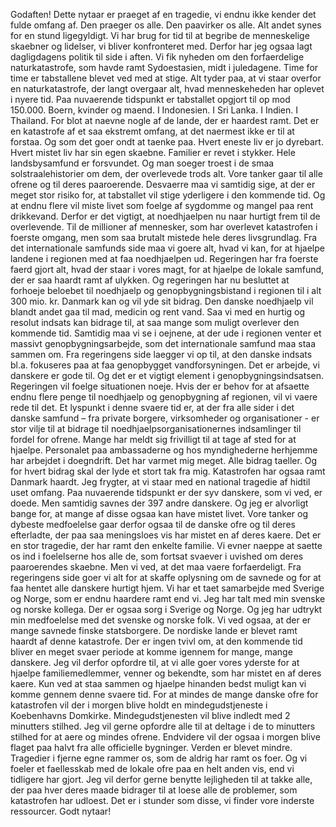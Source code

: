 Godaften! Dette nytaar er praeget af en tragedie, vi endnu ikke kender det fulde omfang af. Den praeger os alle. Den paavirker os alle. Alt andet synes for en stund ligegyldigt. Vi har brug for tid til at begribe de menneskelige skaebner og lidelser, vi bliver konfronteret med. Derfor har jeg ogsaa lagt dagligdagens politik til side i aften. Vi fik nyheden om den forfaerdelige naturkatastrofe, som havde ramt Sydoestasien, midt i juledagene. Time for time er tabstallene blevet ved med at stige. Alt tyder paa, at vi staar overfor en naturkatastrofe, der langt overgaar alt, hvad menneskeheden har oplevet i nyere tid. Paa nuvaerende tidspunkt er tabstallet opgjort til op mod 150.000. Boern, kvinder og maend. I Indonesien. I Sri Lanka. I Indien. I Thailand. For blot at naevne nogle af de lande, der er haardest ramt. Det er en katastrofe af et saa ekstremt omfang, at det naermest ikke er til at forstaa. Og som det goer ondt at taenke paa. Hvert eneste liv er jo dyrebart. Hvert mistet liv har sin egen skaebne. Familier er revet i stykker. Hele landsbysamfund er forsvundet. Og man soeger troest i de smaa solstraalehistorier om dem, der overlevede trods alt. Vore tanker gaar til alle ofrene og til deres paaroerende. Desvaerre maa vi samtidig sige, at der er meget stor risiko for, at tabstallet vil stige yderligere i den kommende tid. Og at endnu flere vil miste livet som foelge af sygdomme og mangel paa rent drikkevand. Derfor er det vigtigt, at noedhjaelpen nu naar hurtigt frem til de overlevende. Til de millioner af mennesker, som har overlevet katastrofen i foerste omgang, men som saa brutalt mistede hele deres livsgrundlag. Fra det internationale samfunds side maa vi goere alt, hvad vi kan, for at hjaelpe landene i regionen med at faa noedhjaelpen ud. Regeringen har fra foerste faerd gjort alt, hvad der staar i vores magt, for at hjaelpe de lokale samfund, der er saa haardt ramt af ulykken. Og regeringen har nu besluttet at forhoeje beloebet til noedhjaelp og genopbygningsbistand i regionen til i alt 300 mio. kr. Danmark kan og vil yde sit bidrag. Den danske noedhjaelp vil blandt andet gaa til mad, medicin og rent vand. Saa vi med en hurtig og resolut indsats kan bidrage til, at saa mange som muligt overlever den kommende tid. Samtidig maa vi se i oejnene, at der ude i regionen venter et massivt genopbygningsarbejde, som det internationale samfund maa staa sammen om. Fra regeringens side laegger vi op til, at den danske indsats bl.a. fokuseres paa at faa genopbygget vandforsyningen. Det er arbejde, vi danskere er gode til. Og det er et vigtigt element i genopbygningsindsatsen. Regeringen vil foelge situationen noeje. Hvis der er behov for at afsaette endnu flere penge til noedhjaelp og genopbygning af regionen, vil vi vaere rede til det. Et lyspunkt i denne svaere tid er, at der fra alle sider i det danske samfund – fra private borgere, virksomheder og organisationer - er stor vilje til at bidrage til noedhjaelpsorganisationernes indsamlinger til fordel for ofrene. Mange har meldt sig frivilligt til at tage af sted for at hjaelpe. Personalet paa ambassaderne og hos myndighederne herhjemme har arbejdet i doegndrift. Det har varmet mig meget. Alle bidrag taeller. Og for hvert bidrag skal der lyde et stort tak fra mig. Katastrofen har ogsaa ramt Danmark haardt. Jeg frygter, at vi staar med en national tragedie af hidtil uset omfang. Paa nuvaerende tidspunkt er der syv danskere, som vi ved, er doede. Men samtidig savnes der 397 andre danskere. Og jeg er alvorligt bange for, at mange af disse ogsaa kan have mistet livet. Vore tanker og dybeste medfoelelse gaar derfor ogsaa til de danske ofre og til deres efterladte, der paa saa meningsloes vis har mistet en af deres kaere. Det er en stor tragedie, der har ramt den enkelte familie. Vi evner naeppe at saette os ind i foelelserne hos alle de, som fortsat svaever i uvished om deres paaroerendes skaebne. Men vi ved, at det maa vaere forfaerdeligt. Fra regeringens side goer vi alt for at skaffe oplysning om de savnede og for at faa hentet alle danskere hurtigt hjem. Vi har et taet samarbejde med Sverige og Norge, som er endnu haardere ramt end vi. Jeg har talt med min svenske og norske kollega. Der er ogsaa sorg i Sverige og Norge. Og jeg har udtrykt min medfoelelse med det svenske og norske folk. Vi ved ogsaa, at der er mange savnede finske statsborgere. De nordiske lande er blevet ramt haardt af denne katastrofe. Der er ingen tvivl om, at den kommende tid bliver en meget svaer periode at komme igennem for mange, mange danskere. Jeg vil derfor opfordre til, at vi alle goer vores yderste for at hjaelpe familiemedlemmer, venner og bekendte, som har mistet en af deres kaere. Kun ved at staa sammen og hjaelpe hinanden bedst muligt kan vi komme gennem denne svaere tid. For at mindes de mange danske ofre for katastrofen vil der i morgen blive holdt en mindegudstjeneste i Koebenhavns Domkirke. Mindegudstjenesten vil blive indledt med 2 minutters stilhed. Jeg vil gerne opfordre alle til at deltage i de to minutters stilhed for at aere og mindes ofrene. Endvidere vil der ogsaa i morgen blive flaget paa halvt fra alle officielle bygninger. Verden er blevet mindre. Tragedier i fjerne egne rammer os, som de aldrig har ramt os foer. Og vi foeler et faellesskab med de lokale ofre paa en helt anden vis, end vi tidligere har gjort. Jeg vil derfor gerne benytte lejligheden til at takke alle, der paa hver deres maade bidrager til at loese alle de problemer, som katastrofen har udloest. Det er i stunder som disse, vi finder vore inderste ressourcer. Godt nytaar!
